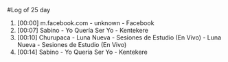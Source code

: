 #Log of 25 day

1. [00:00] m.facebook.com - unknown - Facebook
1. [00:07] Sabino - Yo Quería Ser Yo - Kentekere
1. [00:10] Churupaca - Luna Nueva - Sesiones de Estudio (En Vivo) - Luna Nueva - Sesiones de Estudio (En Vivo)
1. [00:14] Sabino - Yo Quería Ser Yo - Kentekere
